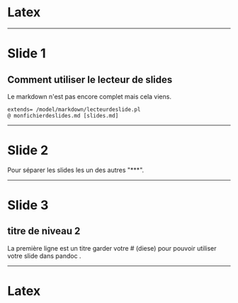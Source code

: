 

# Latex

$%\huge \frac{\sqrt{x^7}}{\pi^2} <= +\infty%$ 


***

# Slide 1

## Comment utiliser le lecteur de slides

Le markdown n'est pas encore complet mais cela viens. 

    extends= /model/markdown/lecteurdeslide.pl
    @ monfichierdeslides.md [slides.md]


***


# Slide 2 

Pour séparer les slides les un des autres "***".


***

# Slide 3 

## titre de niveau 2 

La première ligne est un titre garder votre # (diese) pour pouvoir utiliser votre slide dans pandoc .


***

# Latex

$%\huge \frac{\sqrt{x^7}}{\pi^2} <= +\infty%$ 





